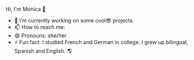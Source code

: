  Hi, I'm Monica 🌟



- 🔭 I’m currently working on some cool😎 projects.
- 📫 How to reach me: 
- 😄 Pronouns: she/her
- ⚡ Fun fact: I studied French and German in college. I grew up bilingual, Spanish and English. 🌎

